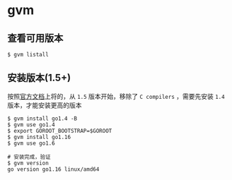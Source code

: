 # gvm

## 查看可用版本

```shell
$ gvm listall
```

## 安装版本(1.5+)

按照[官方文档](https://github.com/moovweb/gvm)上将的，从 `1.5` 版本开始，移除了 `C compilers` ，需要先安装 `1.4` 版本，才能安装更高的版本

```shell
$ gvm install go1.4 -B
$ gvm use go1.4
$ export GOROOT_BOOTSTRAP=$GOROOT
$ gvm install go1.16
$ gvm use go1.6

# 安装完成，验证
$ gvm version
go version go1.16 linux/amd64
```

